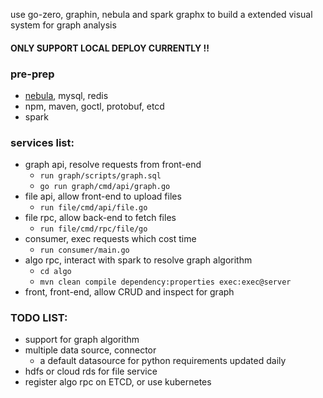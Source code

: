 use go-zero, graphin, nebula and spark graphx to build a extended visual system for graph analysis

#### ONLY SUPPORT LOCAL DEPLOY CURRENTLY !!

### pre-prep
* [nebula](https://www.nebula-graph.com.cn/database), mysql, redis
* npm, maven, goctl, protobuf, etcd
* spark


### services list:
* graph api, resolve requests from front-end
  * `run graph/scripts/graph.sql`
  * `go run graph/cmd/api/graph.go`
* file api, allow front-end to upload files
  * `run file/cmd/api/file.go`
* file rpc, allow back-end to fetch files
  * `run file/cmd/rpc/file/go`
* consumer, exec requests which cost time
  * `run consumer/main.go`
* algo rpc, interact with spark to resolve graph algorithm
  * `cd algo`
  * `mvn clean compile dependency:properties exec:exec@server`
* front, front-end, allow CRUD and inspect for graph

### TODO LIST:
* support for graph algorithm
* multiple data source, connector
  * a default datasource for python requirements updated daily
* hdfs or cloud rds for file service
* register algo rpc on ETCD, or use kubernetes